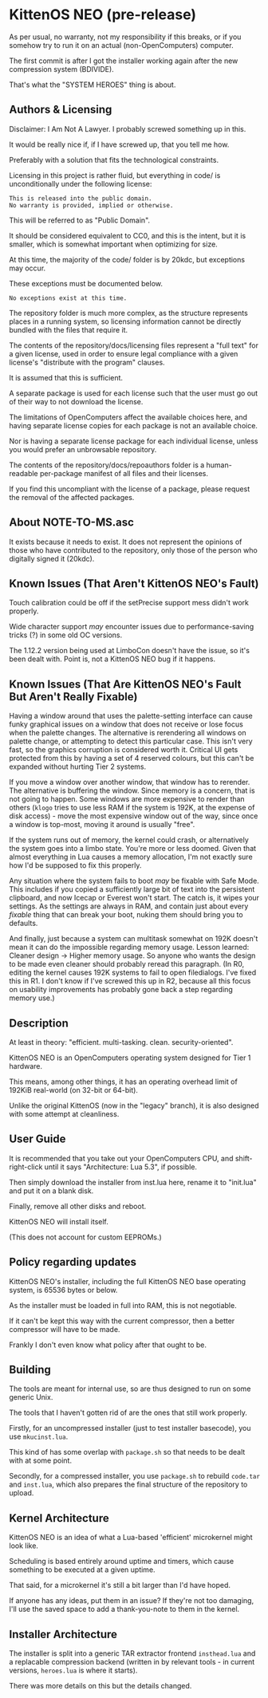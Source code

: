# KittenOS NEO (pre-release)

As per usual, no warranty, not my responsibility if this breaks, or if you somehow try to run it on an actual (non-OpenComputers) computer.

The first commit is after I got the installer working again after the new compression system (BDIVIDE).

That's what the "SYSTEM HEROES" thing is about.

## Authors & Licensing

Disclaimer: I Am Not A Lawyer. I probably screwed something up in this.

It would be really nice if, if I have screwed up, that you tell me how.

Preferably with a solution that fits the technological constraints.

Licensing in this project is rather fluid,
 but everything in code/ is unconditionally under the following license:

    This is released into the public domain.
    No warranty is provided, implied or otherwise.

This will be referred to as "Public Domain".

It should be considered equivalent to CC0, and this is the intent,
 but it is smaller, which is somewhat important when optimizing for size.

At this time, the majority of the code/ folder is by 20kdc, but exceptions may occur.

These exceptions must be documented below.

```
No exceptions exist at this time.
```

The repository folder is much more complex, as the structure represents places in a running system,
 so licensing information cannot be directly bundled with the files that require it.

The contents of the repository/docs/licensing files represent a "full text" for a given license,
 used in order to ensure legal compliance with a given license's "distribute with the program" clauses.

It is assumed that this is sufficient.

A separate package is used for each license such that the user must go out of their way to not download the license.

The limitations of OpenComputers affect the available choices here, and having separate license copies for each package is not an available choice.

Nor is having a separate license package for each individual license, unless you would prefer an unbrowsable repository.

The contents of the repository/docs/repoauthors folder
 is a human-readable per-package manifest of all files and their 
 licenses.

If you find this uncompliant with the license of a package,
 please request the removal of the affected packages.

## About NOTE-TO-MS.asc

It exists because it needs to exist.
It does not represent the opinions of those who have contributed to the repository,
 only those of the person who digitally signed it (20kdc).

## Known Issues (That Aren't KittenOS NEO's Fault)

Touch calibration could be off if the setPrecise support mess didn't work properly.

Wide character support *may* encounter issues due to performance-saving tricks (?) in some old OC versions.

The 1.12.2 version being used at LimboCon doesn't have the issue, so it's been dealt with. Point is, not a KittenOS NEO bug if it happens.

## Known Issues (That Are KittenOS NEO's Fault But Aren't Really Fixable)

Having a window around that uses the palette-setting interface can cause funky graphical issues on
 a window that does not receive or lose focus when the palette changes.
The alternative is rerendering all windows on palette change, or attempting to detect this particular case.
This isn't very fast, so the graphics corruption is considered worth it.
Critical UI gets protected from this by having a set of 4 reserved colours,
 but this can't be expanded without hurting Tier 2 systems.

If you move a window over another window, that window has to rerender. The alternative is buffering the window. Since memory is a concern, that is not going to happen. Some windows are more expensive to render than others (`klogo` tries to use less RAM if the system is 192K, at the expense of disk access) - move the most expensive window out of the way, since once a window is top-most, moving it around is usually "free".

If the system runs out of memory, the kernel could crash, or alternatively the system goes into a limbo state. You're more or less doomed.
Given that almost everything in Lua causes a memory allocation, I'm not exactly sure how I'd be supposed to fix this properly.

Any situation where the system fails to boot *may* be fixable with Safe Mode.
This includes if you copied a sufficiently large bit of text into the persistent clipboard, and now Icecap or Everest won't start.
The catch is, it wipes your settings. As the settings are always in RAM, and contain just about every *fixable* thing that can break your boot,
 nuking them should bring you to defaults.

And finally, just because a system can multitask somewhat on 192K doesn't mean it can do the impossible regarding memory usage.
Lesson learned: Cleaner design -> Higher memory usage.
So anyone who wants the design to be made even cleaner should probably reread this paragraph.
(In R0, editing the kernel causes 192K systems to fail to open filedialogs. I've fixed this in R1.
 I don't know if I've screwed this up in R2, because all this focus on usability improvements has probably gone back a step regarding memory use.)

## Description

At least in theory: "efficient. multi-tasking. clean. security-oriented".

KittenOS NEO is an OpenComputers operating system designed for Tier 1 hardware.

This means, among other things, it has an operating overhead limit of 192KiB real-world (on 32-bit or 64-bit).

Unlike the original KittenOS (now in the "legacy" branch), it is also designed with some attempt at cleanliness.

## User Guide

It is recommended that you take out your OpenComputers CPU, and shift-right-click until it says "Architecture: Lua 5.3", if possible.

Then simply download the installer from inst.lua here, rename it to "init.lua" and put it on a blank disk.

Finally, remove all other disks and reboot.

KittenOS NEO will install itself.

(This does not account for custom EEPROMs.)

## Policy regarding updates

KittenOS NEO's installer, including the full KittenOS NEO base operating system, is 65536 bytes or below.

As the installer must be loaded in full into RAM, this is not negotiable.

If it can't be kept this way with the current compressor, then a better compressor will have to be made.

Frankly I don't even know what policy after that ought to be.

## Building

The tools are meant for internal use, so are thus designed to run on some generic Unix.

The tools that I haven't gotten rid of are the ones that still work properly.

Firstly, for an uncompressed installer (just to test installer basecode), you use `mkucinst.lua`.

This kind of has some overlap with `package.sh` so that needs to be dealt with at some point.

Secondly, for a compressed installer, you use `package.sh` to rebuild `code.tar` and `inst.lua`, which also prepares the final structure of the repository to upload.

## Kernel Architecture

KittenOS NEO is an idea of what a Lua-based 'efficient' microkernel might look like.

Scheduling is based entirely around uptime and timers,
 which cause something to be executed at a given uptime.

That said, for a microkernel it's still a bit larger than I'd have hoped.

If anyone has any ideas, put them in an issue? If they're not too damaging, I'll use the saved space to add a thank-you-note to them in the kernel.

## Installer Architecture

The installer is split into a generic TAR extractor frontend `insthead.lua` and a replacable compression backend (written in by relevant tools - in current versions, `heroes.lua` is where it starts).

There was more details on this but the details changed.

